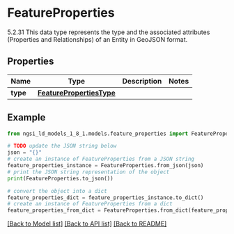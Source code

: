 # FeatureProperties

5.2.31 This data type represents the type and the associated attributes (Properties and Relationships) of an Entity in GeoJSON format. 

## Properties

Name | Type | Description | Notes
------------ | ------------- | ------------- | -------------
**type** | [**FeaturePropertiesType**](FeaturePropertiesType.md) |  | 

## Example

```python
from ngsi_ld_models_1_8_1.models.feature_properties import FeatureProperties

# TODO update the JSON string below
json = "{}"
# create an instance of FeatureProperties from a JSON string
feature_properties_instance = FeatureProperties.from_json(json)
# print the JSON string representation of the object
print(FeatureProperties.to_json())

# convert the object into a dict
feature_properties_dict = feature_properties_instance.to_dict()
# create an instance of FeatureProperties from a dict
feature_properties_from_dict = FeatureProperties.from_dict(feature_properties_dict)
```
[[Back to Model list]](../README.md#documentation-for-models) [[Back to API list]](../README.md#documentation-for-api-endpoints) [[Back to README]](../README.md)


